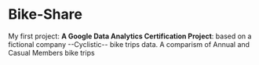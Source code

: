 # Bike-Share
My first project: **A Google Data Analytics Certification Project**:
based on a fictional company --Cyclistic-- bike trips data.
A comparism of Annual and Casual Members bike trips
